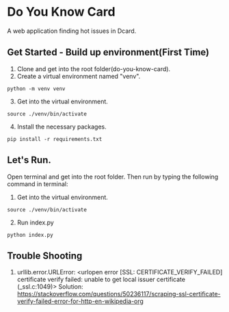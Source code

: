 # Do You Know Card

A web application finding hot issues in Dcard.

## Get Started - Build up environment(First Time)

  1. Clone and get into the root folder(do-you-know-card).
  2. Create a virtual environment named "venv".
  ```
  python -m venv venv
  ```
  3. Get into the virtual environment.
  ```
  source ./venv/bin/activate
  ```
  4. Install the necessary packages.
  ```
  pip install -r requirements.txt
  ```

## Let's Run.

  Open terminal and get into the root folder.
  Then run by typing the following command in terminal:
  1. Get into the virtual environment.
  ```
  source ./venv/bin/activate
  ```
  2. Run index.py
  ```
  python index.py
  ```
  
## Trouble Shooting
  1. urllib.error.URLError: <urlopen error [SSL: CERTIFICATE_VERIFY_FAILED] certificate verify failed: unable to get local issuer certificate (_ssl.c:1049)>
  Solution: https://stackoverflow.com/questions/50236117/scraping-ssl-certificate-verify-failed-error-for-http-en-wikipedia-org
